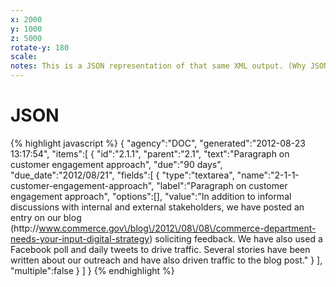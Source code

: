 ```yaml
---
x: 2000
y: 1000
z: 5000
rotate-y: 180
scale:
notes: This is a JSON representation of that same XML output. (Why JSON > XML, even though .gov's love XML)
---
```


# JSON

{% highlight javascript %}
{
   "agency":"DOC",
   "generated":"2012-08-23 13:17:54",
   "items":[
      {
         "id":"2.1.1",
         "parent":"2.1",
         "text":"Paragraph on customer engagement approach",
         "due":"90 days",
         "due_date":"2012\/08\/21",
         "fields":[
            {
               "type":"textarea",
               "name":"2-1-1-customer-engagement-approach",
               "label":"Paragraph on customer engagement approach",
               "options":[],
               "value":"In addition to informal discussions with internal and external stakeholders, we have posted an entry on our blog (http:\/\/www.commerce.gov\/blog\/2012\/08\/08\/commerce-department-needs-your-input-digital-strategy) soliciting feedback. We have also used a Facebook poll and daily tweets to drive traffic. Several stories have been written about our outreach and have also driven traffic to the blog post."
            }
         ],
         "multiple":false
      }
   ]
}
{% endhighlight %}

